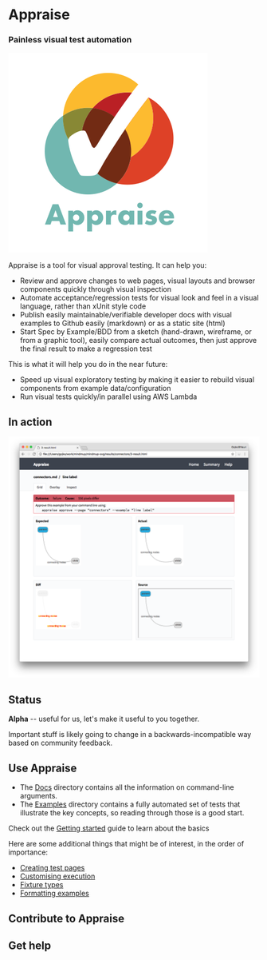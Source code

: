 # Appraise

### Painless visual test automation 

![](templates/assets/logo.png)

Appraise is a tool for visual approval testing. It can help you: 

- Review and approve changes to web pages, visual layouts and browser components quickly through visual inspection 
- Automate acceptance/regression tests for visual look and feel in a visual language, rather than xUnit style code
- Publish easily maintainable/verifiable developer docs with visual examples to Github easily (markdown) or as a static site (html)
- Start Spec by Example/BDD from a sketch (hand-drawn, wireframe, or from a graphic tool), easily compare actual outcomes, then just approve the final result to make a regression test

This is what it will help you do in the near future:

- Speed up visual exploratory testing by making it easier to rebuild visual components from example data/configuration
- Run visual tests quickly/in parallel using AWS Lambda

## In action

![](screenshot.png)

## Status

**Alpha** -- useful for us, let's make it useful to you together. 

Important stuff is likely going to change in a backwards-incompatible way based on community feedback.

## Use Appraise

* The [Docs](docs/README.md) directory contains all the information on command-line arguments. 
* The [Examples](examples) directory contains a fully automated set of tests that illustrate the key concepts, so reading through those is a good start.

Check out the [Getting started](examples/getting-started.md) guide to learn about the basics

Here are some additional things that might be of interest, in the order of importance:

* [Creating test pages](examples/creating-test-pages.md)
* [Customising execution](examples/customising-execution.md)
* [Fixture types](examples/fixture-types.md)
* [Formatting examples](examples/formatting-examples.md)

## Contribute to Appraise

## Get help


